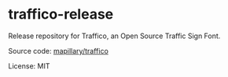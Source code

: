 # traffico-release
Release repository for Traffico, an Open Source Traffic Sign Font.

Source code: [mapillary/traffico](https://github.com/mapillary/traffico)

License: MIT
